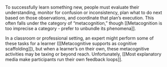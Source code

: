To successfully learn something new, people must evaluate their understanding, monitor for confusion or inconsistency, plan what to do next based on those observations, and coordinate that plan’s execution. This often falls under the category of “metacognition,” though [[Metacognition is too imprecise a category - prefer to unbundle its phenomena]].

In a classroom or professional setting, an expert might perform some of these tasks for a learner ([[Metacognitive supports as cognitive scaffolding]]), but when a learner’s on their own, these metacognitive activities may be taxing or beyond reach. Unfortunately, [[Most explanatory media make participants run their own feedback loops]].
